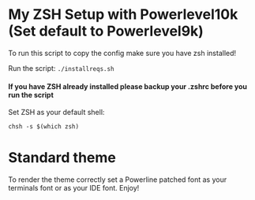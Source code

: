 # My ZSH Setup with Powerlevel10k (Set default to Powerlevel9k)
To run this script to copy the config make sure you have zsh installed!

Run the script: `./installreqs.sh`

#### If you have ZSH already installed please backup your .zshrc before you run the script

Set ZSH as your default shell:

`chsh -s $(which zsh)`

# Standard theme
To render the theme correctly set a Powerline patched font as your terminals font or as your IDE font. Enjoy!
